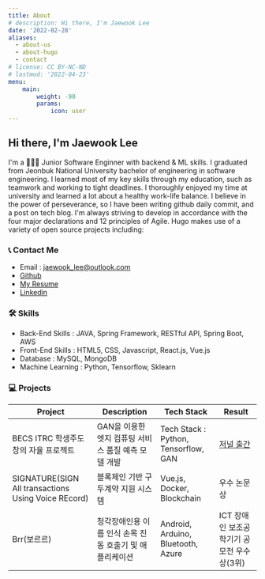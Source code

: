 ```yaml
---
title: About
# description: Hi there, I'm Jaewook Lee
date: '2022-02-28'
aliases:
  - about-us
  - about-hugo
  - contact
# license: CC BY-NC-ND
# lastmod: '2022-04-23'
menu:
    main: 
        weight: -90
        params:
            icon: user
---
```

## Hi there, I'm Jaewook Lee
I'm a 🧑🏻‍💻 Junior Software Enginner with backend & ML skills. I graduated from Jeonbuk National University bachelor of engineering in software engineering. I learned most of my key skills through my education, such as teamwork and working to tight deadlines. I thoroughly enjoyed my time at university and learned a lot about a healthy work-life balance. I believe in the power of perseverance, so I have been writing github daily commit, and a post on tech blog. I'm always striving to develop in accordance with the four major declarations and 12 principles of Agile.
Hugo makes use of a variety of open source projects including:

### 📞 Contact Me
* Email : jaewook_lee@outlook.com
* [Github](https://github.com/lee-jaewook)
* [My Resume](https://lee-jaewook.github.io/resumecard)
* [Linkedin](https://www.linkedin.com/in/lee-jaewook/)

### 🛠 Skills
- Back-End Skills  : JAVA, Spring Framework, RESTful API, Spring Boot, AWS
- Front-End Skills : HTML5, CSS, Javascript, React.js, Vue.js
- Database : MySQL, MongoDB
- Machine Learning : Python, Tensorflow, Sklearn

### 💻 Projects

| Project                                             | Description                                             | Tech Stack                           | Result                                                      |
| --------------------------------------------------- | ------------------------------------------------------- | ------------------------------------ | ----------------------------------------------------------- |
| BECS ITRC 학생주도 창의 자율 프로젝트               | GAN을 이용한 엣지 컴퓨팅 서비스 품질 예측 모델 개발     | Tech Stack : Python, Tensorflow, GAN | [저널 출간](https://koasas.kaist.ac.kr/handle/10203/290091) |
| SIGNATURE(SIGN All transactions Using Voice REcord) | 블록체인 기반 구두계약 지원 시스템                      | Vue.js, Docker, Blockchain           | 우수 논문상                                                 |
| Brr(보르르)                                         | 청각장애인용 이름 인식 손목 진동 호출기 및 애플리케이션 | Android, Arduino, Bluetooth, Azure   | ICT 장애인 보조공학기기 공모전 우수상(3위)                  |

